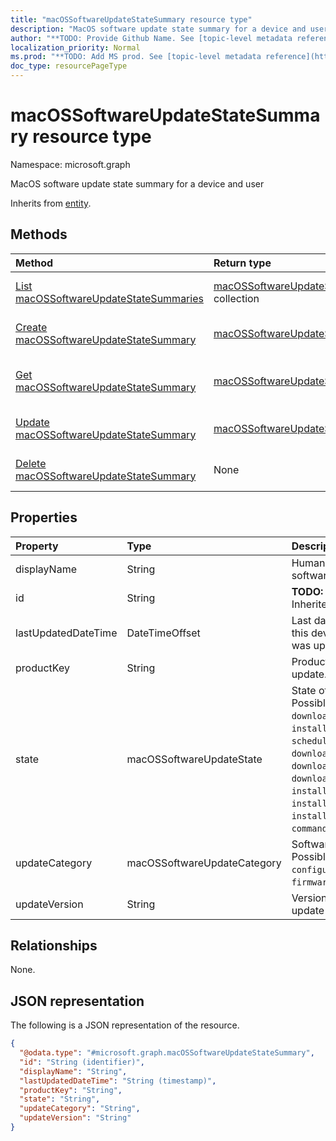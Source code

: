 ```yaml
---
title: "macOSSoftwareUpdateStateSummary resource type"
description: "MacOS software update state summary for a device and user"
author: "**TODO: Provide Github Name. See [topic-level metadata reference](https://msgo.azurewebsites.net/add/document/guidelines/metadata.html#topic-level-metadata)**"
localization_priority: Normal
ms.prod: "**TODO: Add MS prod. See [topic-level metadata reference](https://msgo.azurewebsites.net/add/document/guidelines/metadata.html#topic-level-metadata)**"
doc_type: resourcePageType
---
```


# macOSSoftwareUpdateStateSummary resource type

Namespace: microsoft.graph



MacOS software update state summary for a device and user


Inherits from [entity](../resources/entity.md).

## Methods
|Method|Return type|Description|
|:---|:---|:---|
|[List macOSSoftwareUpdateStateSummaries](../api/macossoftwareupdatestatesummary-list.md)|[macOSSoftwareUpdateStateSummary](../resources/macossoftwareupdatestatesummary.md) collection|Get a list of the [macOSSoftwareUpdateStateSummary](../resources/macossoftwareupdatestatesummary.md) objects and their properties.|
|[Create macOSSoftwareUpdateStateSummary](../api/macossoftwareupdatestatesummary-create.md)|[macOSSoftwareUpdateStateSummary](../resources/macossoftwareupdatestatesummary.md)|Create a new [macOSSoftwareUpdateStateSummary](../resources/macossoftwareupdatestatesummary.md) object.|
|[Get macOSSoftwareUpdateStateSummary](../api/macossoftwareupdatestatesummary-get.md)|[macOSSoftwareUpdateStateSummary](../resources/macossoftwareupdatestatesummary.md)|Read the properties and relationships of a [macOSSoftwareUpdateStateSummary](../resources/macossoftwareupdatestatesummary.md) object.|
|[Update macOSSoftwareUpdateStateSummary](../api/macossoftwareupdatestatesummary-update.md)|[macOSSoftwareUpdateStateSummary](../resources/macossoftwareupdatestatesummary.md)|Update the properties of a [macOSSoftwareUpdateStateSummary](../resources/macossoftwareupdatestatesummary.md) object.|
|[Delete macOSSoftwareUpdateStateSummary](../api/macossoftwareupdatestatesummary-delete.md)|None|Deletes a [macOSSoftwareUpdateStateSummary](../resources/macossoftwareupdatestatesummary.md) object.|

## Properties
|Property|Type|Description|
|:---|:---|:---|
|displayName|String|Human readable name of the software update|
|id|String|**TODO: Add Description** Inherited from [entity](../resources/entity.md)|
|lastUpdatedDateTime|DateTimeOffset|Last date time the report for this device and product key was updated.|
|productKey|String|Product key of the software update.|
|state|macOSSoftwareUpdateState|State of the software update. Possible values are: `success`, `downloading`, `downloaded`, `installing`, `idle`, `available`, `scheduled`, `downloadFailed`, `downloadInsufficientSpace`, `downloadInsufficientPower`, `downloadInsufficientNetwork`, `installInsufficientSpace`, `installInsufficientPower`, `installFailed`, `commandFailed`.|
|updateCategory|macOSSoftwareUpdateCategory|Software update category. Possible values are: `critical`, `configurationDataFile`, `firmware`, `other`.|
|updateVersion|String|Version of the software update|

## Relationships
None.

## JSON representation
The following is a JSON representation of the resource.
<!-- {
  "blockType": "resource",
  "keyProperty": "id",
  "@odata.type": "microsoft.graph.macOSSoftwareUpdateStateSummary",
  "baseType": "microsoft.graph.entity",
  "openType": false
}
-->
``` json
{
  "@odata.type": "#microsoft.graph.macOSSoftwareUpdateStateSummary",
  "id": "String (identifier)",
  "displayName": "String",
  "lastUpdatedDateTime": "String (timestamp)",
  "productKey": "String",
  "state": "String",
  "updateCategory": "String",
  "updateVersion": "String"
}
```

